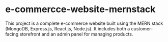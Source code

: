 # e-commercce-website-mernstack
This project is a complete e-commerce website built using the MERN stack (MongoDB, Express.js, React.js, Node.js). It includes both a customer-facing storefront and an admin panel for managing products.

